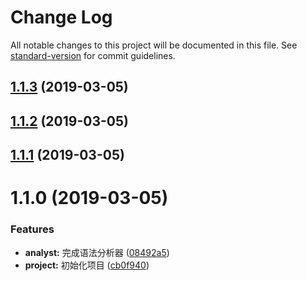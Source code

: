 # Change Log

All notable changes to this project will be documented in this file. See [standard-version](https://github.com/conventional-changelog/standard-version) for commit guidelines.

<a name="1.1.3"></a>
## [1.1.3](https://github.com/followWinter/logic-validator/compare/v1.1.2...v1.1.3) (2019-03-05)



<a name="1.1.2"></a>
## [1.1.2](https://github.com/followWinter/logic-validator/compare/v1.1.0...v1.1.2) (2019-03-05)



<a name="1.1.1"></a>
## [1.1.1](https://github.com/followWinter/logic-validator/compare/v1.1.0...v1.1.1) (2019-03-05)



<a name="1.1.0"></a>
# 1.1.0 (2019-03-05)


### Features

* **analyst:** 完成语法分析器 ([08492a5](https://github.com/followWinter/logic-validator/commit/08492a5))
* **project:** 初始化项目 ([cb0f940](https://github.com/followWinter/logic-validator/commit/cb0f940))
